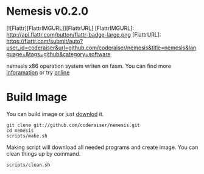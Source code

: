 Nemesis v0.2.0
===========
[![Flattr][FlattrIMGURL]][FlattrURL]
[FlattrIMGURL]:             http://api.flattr.com/button/flattr-badge-large.png
[FlattrURL]:                https://flattr.com/submit/auto?user_id=coderaiser&url=github.com/coderaiser/nemesis&title=nemesis&language=&tags=github&category=software

nemesis x86 operation system writen on fasm.
You can find more [inforamation](http://n3m1z1d4.pp.net.ua "information")
or try [online](http://coderaiser.github.io/nemesis "nemesis")

Build Image
===========
You can build image or just [downlod](//github.com/coderaiser/nemesis-archive/raw/master/nemizida-v0.1.0.img.gz "download ang unpack") it.

    git clone git://github.com/coderaiser/nemesis.git
    cd nemesis
    scripts/make.sh

Making script will download all needed programs and create image.
You can clean things up by command.
    
    scripts/clean.sh
    
